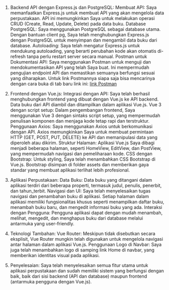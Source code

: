 1. Backend API dengan Express.js dan PostgreSQL:
Membuat API: Saya memanfaatkan Express.js untuk membuat API yang akan mengelola data perpustakaan. API ini memungkinkan Saya untuk melakukan operasi CRUD (Create, Read, Update, Delete) pada data buku.
Database PostgreSQL: Saya menggunakan PostgreSQL sebagai database utama. Dengan bantuan client pg, Saya telah menghubungkan Express.js dengan PostgreSQL untuk menyimpan dan mengambil data buku dari database.
Autoloading: Saya telah mengatur Express.js untuk mendukung autoloading, yang berarti perubahan kode akan otomatis di-refresh tanpa perlu restart server secara manual.
Postman untuk Dokumentasi API: Saya menggunakan Postman untuk menguji dan mendokumentasikan API yang telah Saya buat. Ini mempermudah pengujian endpoint API dan memastikan semuanya berfungsi sesuai yang diharapkan.
Untuk link Postmannya siapa saja bisa mencarinya dengan cara buka di tab baru link ini: <a target_blank href="https://documenter.getpostman.com/view/37601094/2sAXjM3WwJ">link Postman<a> 

3. Frontend dengan Vue.js:
Integrasi dengan API: Saya telah berhasil menghubungkan frontend yang dibuat dengan Vue.js ke API backend. Data buku dari API diambil dan ditampilkan dalam aplikasi Vue.js.
Vue 3 dengan script setup: Dalam pengembangan frontend, Saya menggunakan Vue 3 dengan sintaks script setup, yang mempermudah penulisan komponen dan menjaga kode tetap rapi dan terstruktur.
Penggunaan Axios: Saya menggunakan Axios untuk berkomunikasi dengan API. Axios memungkinkan Saya untuk membuat permintaan HTTP (GET, POST, PUT, DELETE) ke API dan memanipulasi data yang diperoleh atau dikirim.
Struktur Halaman: Aplikasi Vue.js Saya dibagi menjadi beberapa halaman, seperti HomeView, EditView, dan PostView, yang mempermudah navigasi dan pemeliharaan kode.
CSS dengan Bootstrap: Untuk styling, Saya telah menambahkan CSS Bootstrap di Vue.js. Bootstrap disimpan di folder assets dan memberikan gaya standar yang membuat aplikasi terlihat lebih profesional.

4. Aplikasi Perpustakaan:
Data Buku: Data buku yang ditangani dalam aplikasi terdiri dari beberapa properti, termasuk judul, penulis, penerbit, dan tahun_terbit.
Navigasi dan UI: Saya telah menyelesaikan tugas navigasi dan penambahan buku di aplikasi. Setiap halaman dalam aplikasi memiliki fungsionalitas khusus seperti menampilkan daftar buku, menambah buku baru, dan mengedit informasi buku yang ada.
Interaksi dengan Pengguna: Pengguna aplikasi dapat dengan mudah menambah, melihat, mengedit, dan menghapus buku dari database melalui antarmuka yang user-friendly.

5. Teknologi Tambahan:
Vue Router: Meskipun tidak disebutkan secara eksplisit, Vue Router mungkin telah digunakan untuk mengelola navigasi antar halaman dalam aplikasi Vue.js.
Penggunaan Logo di Navbar: Saya juga telah menambahkan logo di samping link Home di navbar, yang memberikan identitas visual pada aplikasi.

6. Penyelesaian:
   Saya telah menyelesaikan semua fitur utama untuk aplikasi perpustakaan dan sudah memiliki sistem yang berfungsi dengan baik, baik dari sisi backend (API dan database) maupun frontend (antarmuka pengguna dengan Vue.js).

